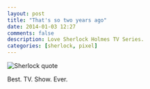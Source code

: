 ```yaml
---
layout: post
title: "That's so two years ago"
date: 2014-01-03 12:27
comments: false
description: Love Sherlock Holmes TV Series.
categories: [sherlock, pixel]
---
```


![Sherlock quote](http://f.cl.ly/items/120y351h1V2M1A3Z2o3f/sherlock.png)

Best. TV. Show. Ever.